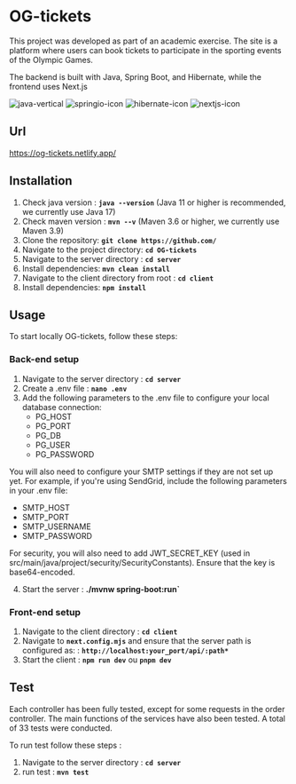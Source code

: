 # OG-tickets

This project was developed as part of an academic exercise. The site is a platform where users can book tickets to participate in the sporting events of the Olympic Games. 

The backend is built with Java, Spring Boot, and Hibernate, while the frontend uses Next.js

![java-vertical](https://github.com/user-attachments/assets/302f844a-0efc-4c5d-8e9b-027333f13e9d)
![springio-icon](https://github.com/user-attachments/assets/07666f1c-6deb-4d5d-93eb-4836693a6bbf)
![hibernate-icon](https://github.com/user-attachments/assets/1055e9dc-2bc3-4817-b88f-678bfdca1be2)
![nextjs-icon](https://github.com/user-attachments/assets/8fe7cc24-9f6f-4e0c-a58b-489feeb416f0)

## **Url**
https://og-tickets.netlify.app/

## **Installation**

1. Check java version : **`java --version`** (Java 11 or higher is recommended, we currently use Java 17)
2. Check maven version : **`mvn --v`**  (Maven 3.6 or higher, we currently use Maven 3.9)
3. Clone the repository: **`git clone https://github.com/`**
4. Navigate to the project directory: **`cd OG-tickets`**
5. Navigate to the server directory : **`cd server`**
6. Install dependencies: **`mvn clean install`**
7. Navigate to the client directory from root : **`cd client`**
8. Install dependencies: **`npm install`**
   

## **Usage** 

To start locally OG-tickets, follow these steps:

### Back-end setup

1. Navigate to the server directory : **`cd server`**
2. Create a .env file : **`nano .env`**
3. Add the following parameters to the .env file to configure your local database connection:
   * PG_HOST
   * PG_PORT
   * PG_DB
   * PG_USER
   * PG_PASSWORD

You will also need to configure your SMTP settings if they are not set up yet. For example, if you're using SendGrid, include the following parameters in your .env file:
  * SMTP_HOST
  * SMTP_PORT
  * SMTP_USERNAME
  * SMTP_PASSWORD

For security, you will also need to add JWT_SECRET_KEY (used in src/main/java/project/security/SecurityConstants). Ensure that the key is base64-encoded.

4. Start the server : **./mvnw spring-boot:run`**

### Front-end setup

1. Navigate to the client directory : **`cd client`**
2. Navigate to **`next.config.mjs`** and ensure that the server path is configured as: : **`http://localhost:your_port/api/:path*`**
3. Start the client : **`npm run dev`** ou **`pnpm dev`**

## **Test**

Each controller has been fully tested, except for some requests in the order controller. The main functions of the services have also been tested. A total of 33 tests were conducted.

To run test follow these steps : 

1. Navigate to the server directory : **`cd server`**
2. run test : **`mvn test`**
